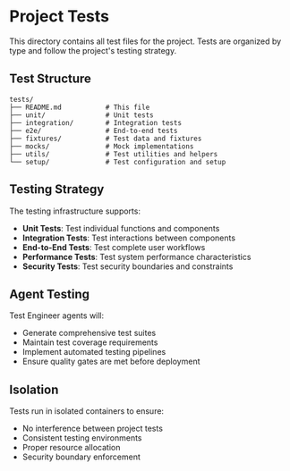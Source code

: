 # Project Tests

This directory contains all test files for the project. Tests are organized by type and follow the project's testing strategy.

## Test Structure

```
tests/
├── README.md           # This file
├── unit/               # Unit tests
├── integration/        # Integration tests
├── e2e/                # End-to-end tests
├── fixtures/           # Test data and fixtures
├── mocks/              # Mock implementations
├── utils/              # Test utilities and helpers
└── setup/              # Test configuration and setup
```

## Testing Strategy

The testing infrastructure supports:
- **Unit Tests**: Test individual functions and components
- **Integration Tests**: Test interactions between components
- **End-to-End Tests**: Test complete user workflows
- **Performance Tests**: Test system performance characteristics
- **Security Tests**: Test security boundaries and constraints

## Agent Testing

Test Engineer agents will:
- Generate comprehensive test suites
- Maintain test coverage requirements
- Implement automated testing pipelines
- Ensure quality gates are met before deployment

## Isolation

Tests run in isolated containers to ensure:
- No interference between project tests
- Consistent testing environments
- Proper resource allocation
- Security boundary enforcement
